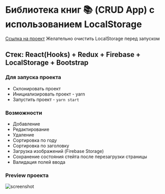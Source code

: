 # Библиотека книг 📚 (CRUD App) с использованием LocalStorage

[Ссылка на проект](http://books.viil.ru/)
Желательно очистить LocalStorage перед запуском

## Стек: React(Hooks) + Redux + Firebase + LocalStorage + Bootstrap

### Для запуска проекта

- Склонировать проект
- Инициализировать проект - yarn
- Запустить проект - `yarn start`

### Возможности

- Добавление
- Редактирование
- Удаление
- Сортировка по году
- Сортировка по заголовку
- Загрузка изображений (Firebase Storage)
- Сохранение состояния стейта после перезагрузки страницы
- Валидация полей ввода

### Preview проекта

![screenshot](Library-of-Books-App.gif)
